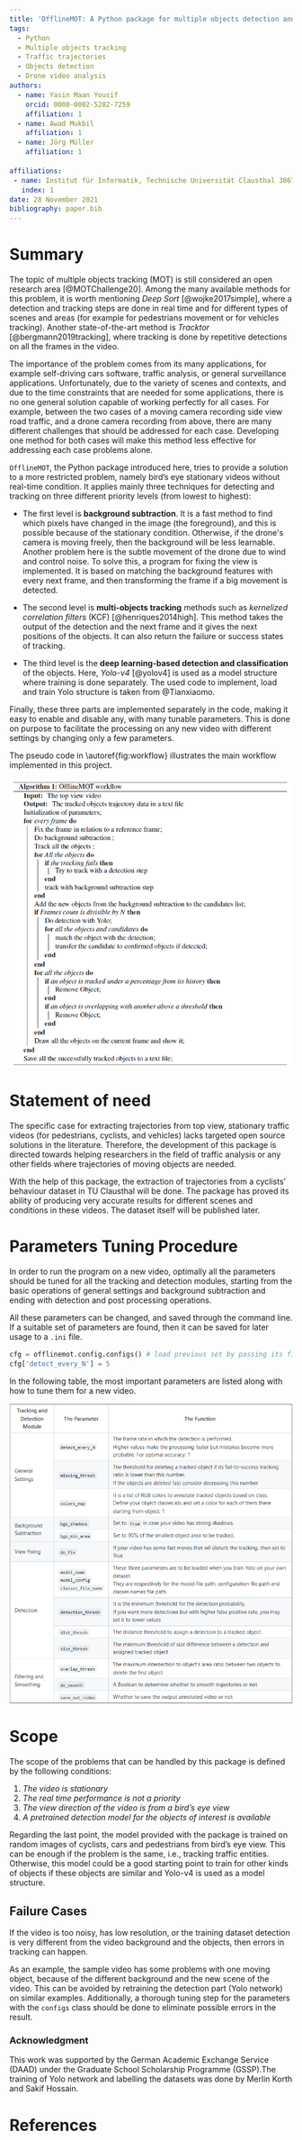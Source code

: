 ```yaml
---
title: 'OfflineMOT: A Python package for multiple objects detection and tracking from bird view stationary drone videos'
tags:
  - Python
  - Multiple objects tracking
  - Traffic trajectories
  - Objects detection
  - Drone video analysis
authors:
  - name: Yasin Maan Yousif
    orcid: 0000-0002-5282-7259
    affiliation: 1
  - name: Awad Mukbil
    affiliation: 1
  - name: Jörg Müller
    affiliation: 1

affiliations:
 - name: Institut für Informatik, Technische Universität Clausthal 38678, Clausthal-Zellerfeld, Germany
   index: 1
date: 28 November 2021
bibliography: paper.bib
---
```


# Summary

The topic of multiple objects tracking (MOT) is still considered an open research area [@MOTChallenge20].
Among the many available methods for this problem, it is worth mentioning *Deep Sort* [@wojke2017simple], where a detection and tracking steps are done in real time and for different types of scenes and areas (for example for pedestrians movement or for vehicles tracking). Another state-of-the-art method is *Tracktor* [@bergmann2019tracking], where tracking is done by repetitive detections on all the frames in the video. 

The importance of the problem comes from its many applications, for example self-driving cars software, traffic analysis, or general surveillance applications. Unfortunately, due to the variety of scenes and contexts, and due to the time constraints that are needed for some applications, there is no one general solution capable of working perfectly for all cases. For example, between the two cases of a moving camera recording side view road traffic, and a drone camera recording from above, there are many different challenges that should be addressed for each case. Developing one method for both cases will make this method less effective for addressing each case problems alone. 

`OfflineMOT`, the Python package introduced here, tries to provide a solution to a more restricted problem, namely bird’s eye stationary videos without real-time condition. It applies mainly three techniques for detecting and tracking on three different priority levels (from lowest to highest):

- The first level is **background subtraction**. It is a fast method to find which pixels have changed in the image (the foreground), and this is possible because of the stationary condition. Otherwise, if the drone's camera is moving freely, then the background will be less learnable. 
Another problem here is the subtle movement of the drone due to wind and control noise. To solve this, a program for fixing the view is implemented. It is based on matching the background features with every next frame, and then transforming the frame if a big movement is detected.

- The second level is **multi-objects tracking** methods such as *kernelized correlation filters* (KCF) [@henriques2014high]. This method takes the output of the detection and the next frame and it gives the next positions of the objects. It can also return the failure or success states of tracking.

- The third level is the **deep learning-based detection and classification** of the objects. Here, *Yolo-v4* [@yolov4] is used as a model structure where training is done separately. The used code to implement, load and train Yolo structure is taken from @Tianxiaomo. 

Finally, these three parts are implemented separately in the code, making it easy to enable and disable any, with many tunable parameters. This is done on purpose to facilitate the processing on any new video with different settings by changing only a few parameters.

The pseudo code in \autoref{fig:workflow} illustrates the main workflow implemented in this project.

![The general workflow of the method.\label{fig:workflow}](workflow.PNG)

# Statement of need

The specific case for extracting trajectories from top view, stationary traffic videos (for pedestrians, cyclists, and vehicles) lacks targeted open source solutions in the literature. 
Therefore, the development of this package is directed towards helping researchers in the field of traffic analysis or any other fields where trajectories of moving objects are needed.  

With the help of this package, the extraction of trajectories from a cyclists’ behaviour dataset in TU Clausthal will be done. The package has proved its ability of producing very accurate results for different scenes and conditions in these videos. The dataset itself will be published later.

# Parameters Tuning Procedure

In order to run the program on a new video, optimally all the parameters should be tuned for all the tracking and detection modules, starting from the basic operations of general settings and background subtraction and ending with detection and post processing operations.

All these parameters can be changed, and saved through the command line. If a suitable set of parameters are found, then it can be saved for later usage to a `.ini` file.

```python
cfg = offlinemot.config.configs() # load previous set by passing its file.
cfg['detect_every_N'] = 5
```

In the following table, the most important parameters are listed along with how to tune them for a new video. 

![Important parameters to tune in `config.py` \label{table:parameters}](table.PNG)

# Scope

The scope of the problems that can be handled by this package is defined by the following conditions:

1.	*The video is stationary*
2.	*The real time performance is not a priority*
3.	*The view direction of the video is from a bird’s eye view*
4.	*A pretrained detection model for the objects of interest is available*

Regarding the last point, the model provided with the package is trained on random images of cyclists, cars and pedestrians from bird’s eye view. This can be enough if the problem is the same, i.e., tracking traffic entities. Otherwise, this model could be a good starting point to train for other kinds of objects if these objects are similar and Yolo-v4 is used as a model structure.

## Failure Cases

If the video is too noisy, has low resolution, or the training dataset detection is very different from the video background and the objects, then errors in tracking can happen.

As an example, the sample video has some problems with one moving object, because of the different background and the new scene of the video. This can be avoided by retraining the detection part (Yolo network) on similar examples. Additionally, a thorough tuning step for the parameters with the `configs` class should be done to eliminate possible errors in the result. 

### Acknowledgment
This work was supported by the German Academic Exchange Service (DAAD) under the Graduate School Scholarship Programme (GSSP).The training of Yolo network and labelling the datasets was done by Merlin Korth and Sakif Hossain.

# References
